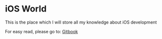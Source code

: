 # iOS World

This is the place which I will store all my knowledge about iOS development

For easy read, please go to: [Gitbook](https://kien-bradley.gitbook.io/ios-world/)
